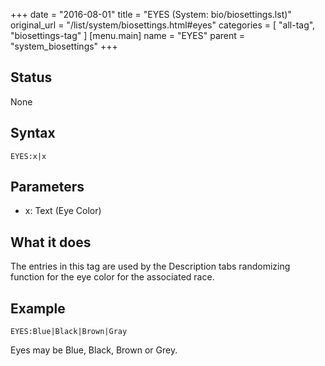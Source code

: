 +++
date = "2016-08-01"
title = "EYES (System: bio/biosettings.lst)"
original_url = "/list/system/biosettings.html#eyes"
categories = [ "all-tag", "biosettings-tag" ]
[menu.main]
    name = "EYES"
    parent = "system_biosettings"
+++

## Status

None

## Syntax

`EYES:x|x`

## Parameters

-   x: Text (Eye Color)



What it does
------------

The entries in this tag are used by the Description tabs randomizing
function for the eye color for the associated race.

Example
-------

`EYES:Blue|Black|Brown|Gray`

Eyes may be Blue, Black, Brown or Grey.

